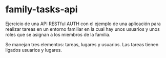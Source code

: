 # family-tasks-api
Ejercicio de una API RESTful AUTH con el ejemplo de una aplicación para realizar tareas en un entorno familiar en la cual hay unos usuarios y unos roles que se asignan a los miembros de la familia.

Se manejan tres elementos: tareas, lugares y usuarios. Las tareas tienen ligados usuarios y lugares.